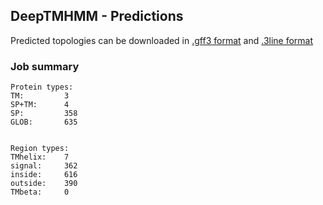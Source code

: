 ## DeepTMHMM - Predictions
Predicted topologies can be downloaded in [.gff3 format](TMRs.gff3) and [.3line format](predicted_topologies.3line)
### Job summary
```
Protein types:
TM:			3
SP+TM:		4
SP:			358
GLOB:		635


Region types:
TMhelix:	7
signal:		362
inside:		616
outside:	390
TMbeta:		0
```

